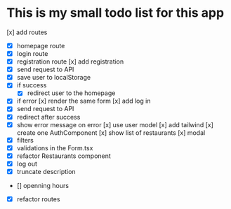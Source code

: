 # This is my small todo list for this app

[x] add routes

-   [x] homepage route
-   [x] login route
-   [x] registration route
        [x] add registration
-   [x] send request to API
-   [x] save user to localStorage
-   [x] if success
    -   [x] redirect user to the homepage
-   [x] if error
        [x] render the same form
        [x] add log in
-   [x] send request to API
-   [x] redirect after success
-   [x] show error message on error
        [x] use user model
        [x] add tailwind
        [x] create one AuthComponent
        [x] show list of restaurants
        [x] modal
-   [x] filters
-   [x] validations in the Form.tsx
-   [x] refactor Restaurants component
-   [x] log out
-   [x] truncate description
-   [] openning hours
-   [x] refactor routes
